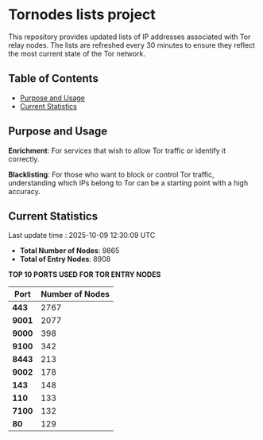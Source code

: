 # Tornodes lists project

This repository provides updated lists of IP addresses associated with Tor relay nodes. The lists are refreshed every 30 minutes to ensure they reflect the most current state of the Tor network.

## Table of Contents

- [Purpose and Usage](#purpose-and-usage)
- [Current Statistics](#current-statistics)


## Purpose and Usage

**Enrichment**: For services that wish to allow Tor traffic or identify it correctly.

**Blacklisting**: For those who want to block or control Tor traffic, understanding which IPs belong to Tor can be a starting point with a high accuracy.

## Current Statistics

Last update time : 2025-10-09 12:30:09 UTC

- **Total Number of Nodes**: 9865
- **Total of Entry Nodes**: 8908

**TOP 10 PORTS USED FOR TOR ENTRY NODES**

| **Port** | **Number of Nodes** |
|------|-----------------|
| **443**   | 2767  |
| **9001**   | 2077  |
| **9000**   | 398  |
| **9100**   | 342  |
| **8443**   | 213  |
| **9002**   | 178  |
| **143**   | 148  |
| **110**   | 133  |
| **7100**   | 132  |
| **80**   | 129  |

